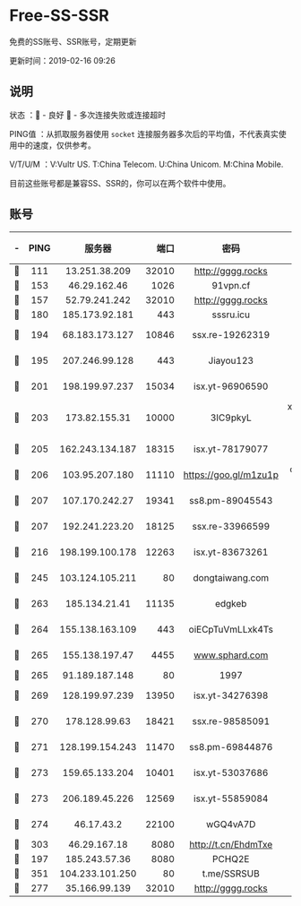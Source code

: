 # Free-SS-SSR

免费的SS账号、SSR账号，定期更新

更新时间：2019-02-16 09:26

## 说明

状态     ：🙂 - 良好 🙁 - 多次连接失败或连接超时

PING值   ：从抓取服务器使用 `socket` 连接服务器多次后的平均值，不代表真实使用中的速度，仅供参考。

V/T/U/M  ：V:Vultr US. T:China Telecom. U:China Unicom. M:China Mobile.

目前这些账号都是兼容SS、SSR的，你可以在两个软件中使用。

## 账号

|-|PING|服务器|端口|密码|加密方式|区域|V/T/U/M|
|:----:|:----:|:-----:|-----:|:----:|:----:|:----:|:----:|
|🙂|111|13.251.38.209|32010|http://gggg.rocks|chacha20|SG|10↑/10↑/8↓/10↑|
|🙂|153|46.29.162.46|1026|91vpn.cf|rc4-md5|RU|10↑/10↑/10↑/10↑|
|🙂|157|52.79.241.242|32010|http://gggg.rocks|chacha20|KR|10↑/10↑/9↑/10↑|
|🙂|180|185.173.92.181|443|sssru.icu|rc4-md5|RU|10↑/10↑/10↑/10↑|
|🙂|194|68.183.173.127|10846|ssx.re-19262319|aes-256-cfb|US|10↑/10↑/10↑/10↑|
|🙂|195|207.246.99.128|443|Jiayou123|aes-256-cfb|US|10↑/10↑/10↑/10↑|
|🙂|201|198.199.97.237|15034|isx.yt-96906590|aes-256-cfb|US|9↑/9↑/9↑/9↑|
|🙂|203|173.82.155.31|10000|3IC9pkyL|xchacha20-ietf-poly1305|US|10↑/10↑/10↑/10↑|
|🙂|205|162.243.134.187|18315|isx.yt-78179077|aes-256-cfb|US|9↑/9↑/9↑/9↑|
|🙂|206|103.95.207.180|11110|https://goo.gl/m1zu1p|chacha20-ietf|US|10↑/10↑/10↑/10↑|
|🙂|207|107.170.242.27|19341|ss8.pm-89045543|aes-256-cfb|US|10↑/10↑/10↑/10↑|
|🙂|207|192.241.223.20|18125|ssx.re-33966599|aes-256-cfb|US|10↑/10↑/10↑/10↑|
|🙂|216|198.199.100.178|12263|isx.yt-83673261|aes-256-cfb|US|9↑/9↑/9↑/9↑|
|🙂|245|103.124.105.211|80|dongtaiwang.com|aes-256-cfb|US|10↑/10↑/10↑/10↑|
|🙂|263|185.134.21.41|11135|edgkeb|aes-256-cfb|GB|10↑/10↑/10↑/10↑|
|🙂|264|155.138.163.109|443|oiECpTuVmLLxk4Ts|aes-256-cfb|US|5↑/10↑/10↑/10↑|
|🙂|265|155.138.197.47|4455|www.sphard.com|aes-256-cfb|US|10↑/10↑/10↑/10↑|
|🙂|265|91.189.187.148|80|1997|chacha20|US|10↑/10↑/10↑/10↑|
|🙂|269|128.199.97.239|13950|isx.yt-34276398|aes-256-cfb|SG|9↑/9↑/9↑/9↑|
|🙂|270|178.128.99.63|18421|ssx.re-98585091|aes-256-cfb|SG|10↑/10↑/10↑/10↑|
|🙂|271|128.199.154.243|11470|ss8.pm-69844876|aes-256-cfb|SG|10↑/10↑/10↑/10↑|
|🙂|273|159.65.133.204|10401|isx.yt-53037686|aes-256-cfb|SG|9↑/9↑/9↑/9↑|
|🙂|273|206.189.45.226|12569|isx.yt-55859084|aes-256-cfb|SG|9↑/9↑/9↑/9↑|
|🙂|274|46.17.43.2|22100|wGQ4vA7D|aes-256-gcm|RU|7↑/10↑/10↑/10↑|
|🙂|303|46.29.167.18|8080|http://t.cn/EhdmTxe|rc4-md5|RU|10↑/10↑/10↑/10↑|
|🙂|197|185.243.57.36|8080|PCHQ2E|rc4-md5|US|10↑/10↑/10↑/10↑|
|🙂|351|104.233.101.250|80|t.me/SSRSUB|rc4-md5|CA|10↑/10↑/10↑/10↑|
|🙂|277|35.166.99.139|32010|http://gggg.rocks|chacha20|US|10↑/10↑/10↑/9↑|
